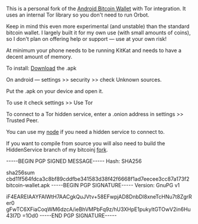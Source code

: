 This is a personal fork of the [Android Bitcoin Wallet](https://github.com/schildbach/bitcoin-wallet) with Tor integration. It uses an internal Tor library so you don't need to run Orbot.

Keep in mind this even more experimental (and unstable) than the standard bitcoin wallet.
I largely built it for my own use (with small amounts of coins), so I don't plan on
offering help or support ― use at your own risk!

At minimum your phone needs to be running KitKat and needs to have a decent amount of memory.

To install: 
[Download](https://github.com/cpacia/bitcoin-wallet/releases/download/4.37-Tor/bitcoin-wallet.apk) the .apk

On android ― settings >> security >> check Unknown sources.

Put the .apk on your device and open it.

To use it check settings >> Use Tor

To connect to a Tor hidden service, enter a .onion address in settings >> Trusted Peer.

You can use my [node](http://45.79.11.47/) if you need a hidden service to connect to.

If you want to compile from source you will also need to build the HiddenService branch of 
my bitcoinj [fork](https://github.com/cpacia/bitcoinj).

-----BEGIN PGP SIGNED MESSAGE-----
Hash: SHA256

sha256sum cbd11f564fdca3c8bf89cddfbe341583d38f42f6668f1ad7eecee3cc87a173f2  bitcoin-wallet.apk
-----BEGIN PGP SIGNATURE-----
Version: GnuPG v1

iF4EAREIAAYFAlWtH7AACgkQuJVtv+58EFwpjAD8DnbDl8xneTcHNu7t8ZgrRer0
gFwTC6XFiaCoqWM6dzcA/ieBhVMPbFq9z/hU3XHpE1pukyltGTOwV2in6Hu43I7D
=1Od0
-----END PGP SIGNATURE-----


